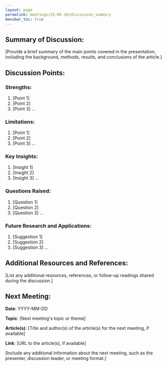 ```yaml
---
layout: page
permalink: meetings/23-05-10/discussion_summary
menubar_toc: true
---
```


## Summary of Discussion:

[Provide a brief summary of the main points covered in the presentation, including the background, methods, results, and conclusions of the article.]

## Discussion Points:

### Strengths:

1. [Point 1]
2. [Point 2]
3. [Point 3]
...

### Limitations:

1. [Point 1]
2. [Point 2]
3. [Point 3]
...

### Key Insights:

1. [Insight 1]
2. [Insight 2]
3. [Insight 3]
...

### Questions Raised:

1. [Question 1]
2. [Question 2]
3. [Question 3]
...

### Future Research and Applications:

1. [Suggestion 1]
2. [Suggestion 2]
3. [Suggestion 3]
...

## Additional Resources and References:

[List any additional resources, references, or follow-up readings shared during the discussion.]

## Next Meeting:

**Date**: YYYY-MM-DD

**Topic**: [Next meeting's topic or theme]

**Article(s)**: [Title and author(s) of the article(s) for the next meeting, if available]

**Link**: [URL to the article(s), if available]

[Include any additional information about the next meeting, such as the presenter, discussion leader, or meeting format.]




